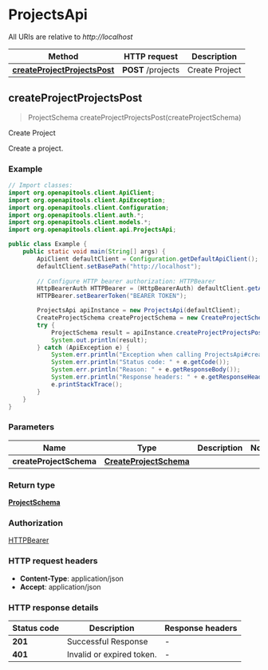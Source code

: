 # ProjectsApi

All URIs are relative to *http://localhost*

| Method | HTTP request | Description |
|------------- | ------------- | -------------|
| [**createProjectProjectsPost**](ProjectsApi.md#createProjectProjectsPost) | **POST** /projects | Create Project |



## createProjectProjectsPost

> ProjectSchema createProjectProjectsPost(createProjectSchema)

Create Project

Create a project.

### Example

```java
// Import classes:
import org.openapitools.client.ApiClient;
import org.openapitools.client.ApiException;
import org.openapitools.client.Configuration;
import org.openapitools.client.auth.*;
import org.openapitools.client.models.*;
import org.openapitools.client.api.ProjectsApi;

public class Example {
    public static void main(String[] args) {
        ApiClient defaultClient = Configuration.getDefaultApiClient();
        defaultClient.setBasePath("http://localhost");
        
        // Configure HTTP bearer authorization: HTTPBearer
        HttpBearerAuth HTTPBearer = (HttpBearerAuth) defaultClient.getAuthentication("HTTPBearer");
        HTTPBearer.setBearerToken("BEARER TOKEN");

        ProjectsApi apiInstance = new ProjectsApi(defaultClient);
        CreateProjectSchema createProjectSchema = new CreateProjectSchema(); // CreateProjectSchema | 
        try {
            ProjectSchema result = apiInstance.createProjectProjectsPost(createProjectSchema);
            System.out.println(result);
        } catch (ApiException e) {
            System.err.println("Exception when calling ProjectsApi#createProjectProjectsPost");
            System.err.println("Status code: " + e.getCode());
            System.err.println("Reason: " + e.getResponseBody());
            System.err.println("Response headers: " + e.getResponseHeaders());
            e.printStackTrace();
        }
    }
}
```

### Parameters


| Name | Type | Description  | Notes |
|------------- | ------------- | ------------- | -------------|
| **createProjectSchema** | [**CreateProjectSchema**](CreateProjectSchema.md)|  | |

### Return type

[**ProjectSchema**](ProjectSchema.md)

### Authorization

[HTTPBearer](../README.md#HTTPBearer)

### HTTP request headers

- **Content-Type**: application/json
- **Accept**: application/json


### HTTP response details
| Status code | Description | Response headers |
|-------------|-------------|------------------|
| **201** | Successful Response |  -  |
| **401** | Invalid or expired token. |  -  |

